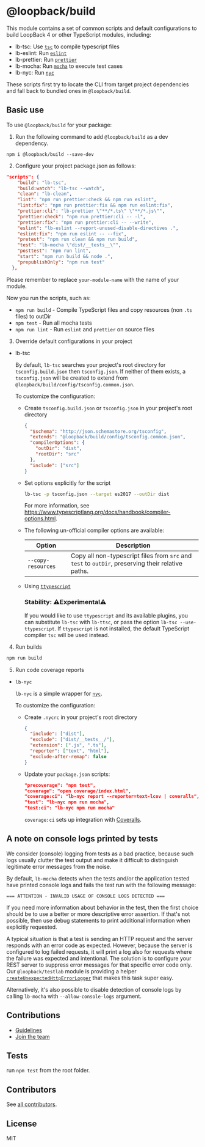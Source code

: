 # @loopback/build

This module contains a set of common scripts and default configurations to build
LoopBack 4 or other TypeScript modules, including:

- lb-tsc: Use
  [`tsc`](https://www.typescriptlang.org/docs/handbook/compiler-options.html) to
  compile typescript files
- lb-eslint: Run [`eslint`](https://typescript-eslint.io/)
- lb-prettier: Run [`prettier`](https://github.com/prettier/prettier)
- lb-mocha: Run [`mocha`](https://mochajs.org/) to execute test cases
- lb-nyc: Run [`nyc`](https://github.com/istanbuljs/nyc)

These scripts first try to locate the CLI from target project dependencies and
fall back to bundled ones in `@loopback/build`.

## Basic use

To use `@loopback/build` for your package:

1.  Run the following command to add `@loopback/build` as a dev dependency.

`npm i @loopback/build --save-dev`

2.  Configure your project package.json as follows:

```json
"scripts": {
    "build": "lb-tsc",
    "build:watch": "lb-tsc --watch",
    "clean": "lb-clean",
    "lint": "npm run prettier:check && npm run eslint",
    "lint:fix": "npm run prettier:fix && npm run eslint:fix",
    "prettier:cli": "lb-prettier \"**/*.ts\" \"**/*.js\"",
    "prettier:check": "npm run prettier:cli -- -l",
    "prettier:fix": "npm run prettier:cli -- --write",
    "eslint": "lb-eslint --report-unused-disable-directives .",
    "eslint:fix": "npm run eslint -- --fix",
    "pretest": "npm run clean && npm run build",
    "test": "lb-mocha \"dist/__tests__\"",
    "posttest": "npm run lint",
    "start": "npm run build && node .",
    "prepublishOnly": "npm run test"
  },
```

Please remember to replace `your-module-name` with the name of your module.

Now you run the scripts, such as:

- `npm run build` - Compile TypeScript files and copy resources (non `.ts`
  files) to outDir
- `npm test` - Run all mocha tests
- `npm run lint` - Run `eslint` and `prettier` on source files

3.  Override default configurations in your project

- lb-tsc

  By default, `lb-tsc` searches your project's root directory for
  `tsconfig.build.json` then `tsconfig.json`. If neither of them exists, a
  `tsconfig.json` will be created to extend from
  `@loopback/build/config/tsconfig.common.json`.

  To customize the configuration:
  - Create `tsconfig.build.json` or `tsconfig.json` in your project's root
    directory

    ```json
    {
      "$schema": "http://json.schemastore.org/tsconfig",
      "extends": "@loopback/build/config/tsconfig.common.json",
      "compilerOptions": {
        "outDir": "dist",
        "rootDir": "src"
      },
      "include": ["src"]
    }
    ```

  - Set options explicitly for the script

    ```sh
    lb-tsc -p tsconfig.json --target es2017 --outDir dist
    ```

    For more information, see
    <https://www.typescriptlang.org/docs/handbook/compiler-options.html>.

  - The following un-official compiler options are available:

    | Option             | Description                                                                                       |
    | ------------------ | ------------------------------------------------------------------------------------------------- |
    | `--copy-resources` | Copy all non-typescript files from `src` and `test` to `outDir`, preserving their relative paths. |

  - Using [`ttypescript`](https://github.com/cevek/ttypescript)

    ### Stability: ⚠️Experimental⚠️

    If you would like to use `ttypescript` and its available plugins, you can
    substitute `lb-tsc` with `lb-ttsc`, or pass the option
    `lb-tsc --use-ttypescript`. If `ttypescript` is not installed, the default
    TypeScript compiler `tsc` will be used instead.

4.  Run builds

```sh
npm run build
```

5.  Run code coverage reports

- `lb-nyc`

  `lb-nyc` is a simple wrapper for [`nyc`](https://github.com/istanbuljs/nyc).

  To customize the configuration:
  - Create `.nycrc` in your project's root directory

    ```json
    {
      "include": ["dist"],
      "exclude": ["dist/__tests__/"],
      "extension": [".js", ".ts"],
      "reporter": ["text", "html"],
      "exclude-after-remap": false
    }
    ```

  - Update your `package.json` scripts:

    ```json
    "precoverage": "npm test",
    "coverage": "open coverage/index.html",
    "coverage:ci": "lb-nyc report --reporter=text-lcov | coveralls",
    "test": "lb-nyc npm run mocha",
    "test:ci": "lb-nyc npm run mocha"
    ```

    `coverage:ci` sets up integration with [Coveralls](https://coveralls.io/).

## A note on console logs printed by tests

We consider (console) logging from tests as a bad practice, because such logs
usually clutter the test output and make it difficult to distinguish legitimate
error messages from the noise.

By default, `lb-mocha` detects when the tests and/or the application tested have
printed console logs and fails the test run with the following message:

```
=== ATTENTION - INVALID USAGE OF CONSOLE LOGS DETECTED ===
```

If you need more information about behavior in the test, then the first choice
should be to use a better or more descriptive error assertion. If that's not
possible, then use debug statements to print additional information when
explicitly requested.

A typical situation is that a test is sending an HTTP request and the server
responds with an error code as expected. However, because the server is
configured to log failed requests, it will print a log also for requests where
the failure was expected and intentional. The solution is to configure your REST
server to suppress error messages for that specific error code only. Our
`@loopback/testlab` module is providing a helper
[`createUnexpectedHttpErrorLogger`](https://github.com/loopbackio/loopback-next/tree/master/packages/testlab#createUnexpectedHttpErrorLogger)
that makes this task super easy.

Alternatively, it's also possible to disable detection of console logs by
calling `lb-mocha` with `--allow-console-logs` argument.

## Contributions

- [Guidelines](https://github.com/loopbackio/loopback-next/blob/master/docs/CONTRIBUTING.md)
- [Join the team](https://github.com/loopbackio/loopback-next/issues/110)

## Tests

run `npm test` from the root folder.

## Contributors

See
[all contributors](https://github.com/loopbackio/loopback-next/graphs/contributors).

## License

MIT
